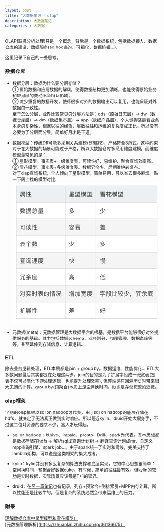 ```yaml
---
layout: post
title: "大数据笔记 - olap"
description: 大数据笔记
categories : 大数据
---
```

OLAP(联机分析处理)只是一个概念，背后是一个数据系统，包括数据接入、数据仓库的建设、数据服务(ad hoc查询、可视化、数据挖掘...)。
<!-- more -->
这里记录下自己的一些思考。
<br />

### 数据仓库

* 数据分层：数据为什么要分层存储？<br>
① 原始数据和应用数据的解耦，使得数据结构更加清晰，也能使得原始业务和应用层的变动不会相互影响。<br>
② 减少重复的数据开发，使得很多对外的数据输出可以复用，也能保证对外数据的一致性。<br>
至于怎么分层，业界比较常见的分层方法是：ods（原始日志层）-> dw（数据仓库层）-> dm（数据集市层）-> app（数据产品层）。个人觉得还是看业务本身的复杂性，根据以往的经验，层数往往和运维的复杂度成正比。所以没有必要为了分层而分层，简单好用才是王道。

* 数据模型：传统DB可能多采用关系建模(ER建模)，严格符合3范式。这种约束对于在大数据的场景可能过于严格，所以大数据仓库多采用维度建模。而维度模型最常见的是：<br>
① 星形模型。事实表+一级维度表，可读性好，易维护，聚合查询效率高。<br>
② 雪花模型。事实表+多级维度表。数据冗余少，后期维护较复杂。<br>
对于olap查询系统，个人倾向于星形模型，简单易用，可以省去很多麻烦。贴一下网上找的模型对比:<br>
![note](/images/hadoop/model.png)

* 元数据(meta)：元数据管理是大数据平台的根基，是数据平台能够很好对外提供服务的基础。其中包括数据schema、业务划分、权限管理、数据血缘等等，甚至延伸到存储信息、计算逻辑...

### ETL
除去业务逻辑处理，ETL本质都是join + group by。数据运维、性能优化... ETL大多数问题最后其实都是在处理这两步。join的目的是为了扩展字段成一张宽表(宽表不仅可以简化下游处理逻辑，也能提升处理效率), 但弊端是在回溯历史时带来很大无谓的计算。group by(预聚合)本质上是空间换时间，缺点是存储资源的浪费。

### olap框架
早期的olap框架以sql on hadoop为代表，由于sql on hadoop的底层存储在hdfs，就决定了无法真正做到实时响应。所以最近kylin、druid开始大展身手，不过这二位对资源的要求不少，富人才玩得起。

* sql on hadoop：以hive、impala、presto、Drill、spark为代表。基本思想都是数据存储在hdfs -> 解析sql成查询计划树 -> 翻译查询计划成mr、自定义mpp查询引擎、spark job...。由于spark统一了实时和离线，完美支持了lambda架构，可以说是这类框架的集大成者。

* kylin：kylin并没有多么复杂的算法支撑和底层实现，它的中心思想很简单：空间换时间，预聚合好数据cube。有时候，简单的往往最有效。但kylin的软肋是实时数据，实际场景应该都是T+1的延迟。

* druid：在[另一篇笔记](http://dannyhnu.github.io/2018/08/11/realtime_olap/)也有记录，列存+预聚合+倒排索引+MPP内存计算，所以性能还是比较牛的。但是复杂的系统必然会带来运维上的压力。

### 附录
[理解数据仓库中星型模型和雪花模型）](https://blog.csdn.net/u010454030/article/details/74589791)<br>
[元数据管理解析](https://zhuanlan.zhihu.com/p/36136675）